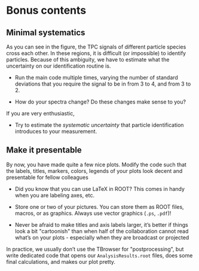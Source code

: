 # Bonus contents

## Minimal systematics

As you can see in the figure, the TPC signals of different particle species cross each other. In
these regions, it is difficult (or impossible) to identify particles. Because of this ambiguity,
we have to estimate what the uncertainty on our identification routine is.

* Run the main code multiple times, varying the number of standard deviations that you require the signal to be in from 3 to 4, and from 3 to 2.

* How do your spectra change? Do these changes make sense to you?

If you are very enthusiastic,

* Try to estimate the _systematic uncertainty_ that particle identification introduces to your measurement.


## Make it presentable

By now, you have made quite a few nice plots. Modify the code such that the labels, titles, markers, colors, legends of your plots look decent and presentable for fellow colleagues

* Did you know that you can use LaTeX in ROOT? This comes in handy when you are labeling axes, etc.

* Store one or two of your pictures. You can store them as ROOT files, macros, or as graphics.
Always use vector graphics (`.ps`, `.pdf`)!

* Never be afraid to make titles and axis labels larger, it’s better if things look a bit
"cartoonish" than when half of the collaboration cannot read what’s on your plots - especially
when they are broadcast or projected

In practice, we usually don’t use the TBrowser for "postprocessing", but write dedicated code that opens our `AnalysisResults.root` files, does some final calculations, and makes our plot pretty.
